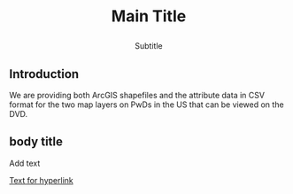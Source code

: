 # <p align="center"> Main Title 
<p align="center"> Subtitle</p> 


## Introduction 

We are providing both ArcGIS shapefiles and the attribute data in CSV format for the two map layers on PwDs in the US that can be viewed on the DVD.


## body title 

Add text  


[Text for hyperlink](link)  
